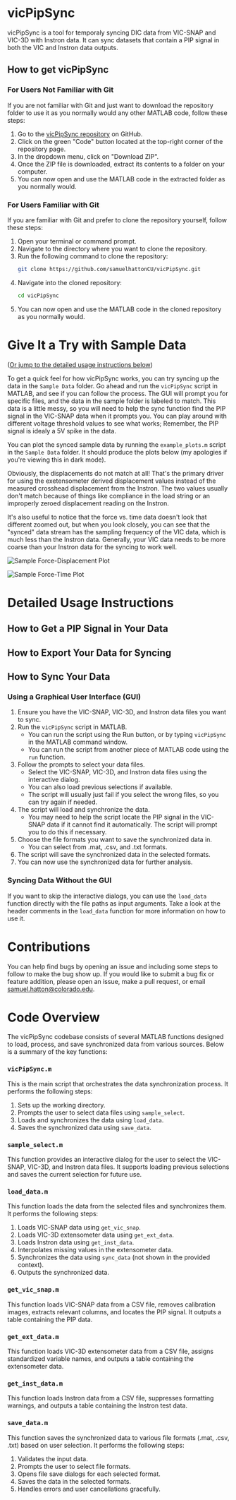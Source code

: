 # vicPipSync

vicPipSync is a tool for temporaly syncing DIC data from VIC-SNAP and VIC-3D with Instron data. It can sync datasets that contain a PIP signal in both the VIC and Instron data outputs.

## How to get vicPipSync

### For Users Not Familiar with Git

If you are not familiar with Git and just want to download the repository folder to use it as you normally would any other MATLAB code, follow these steps:

1. Go to the [vicPipSync repository](https://github.com/samuelhattonCU/vicPipSync) on GitHub.
2. Click on the green "Code" button located at the top-right corner of the repository page.
3. In the dropdown menu, click on "Download ZIP".
4. Once the ZIP file is downloaded, extract its contents to a folder on your computer.
5. You can now open and use the MATLAB code in the extracted folder as you normally would.

### For Users Familiar with Git

If you are familiar with Git and prefer to clone the repository yourself, follow these steps:

1. Open your terminal or command prompt.
2. Navigate to the directory where you want to clone the repository.
3. Run the following command to clone the repository:
   ```bash
   git clone https://github.com/samuelhattonCU/vicPipSync.git
   ```
4. Navigate into the cloned repository:
   ```bash
   cd vicPipSync
   ```
5. You can now open and use the MATLAB code in the cloned repository as you normally would.

# Give It a Try with Sample Data
([Or jump to the detailed usage instructions below](#detailed-usage-instructions))

To get a quick feel for how vicPipSync works, you can try syncing up the data in the `Sample Data` folder. Go ahead and run the `vicPipSync` script in MATLAB, and see if you can follow the process. The GUI will prompt you for specific files, and the data in the sample folder is labeled to match. This data is a little messy, so you will need to help the sync function find the PIP signal in the VIC-SNAP data when it prompts you. You can play around with different voltage threshold values to see what works; Remember, the PIP signal is idealy a 5V spike in the data.

You can plot the synced sample data by running the `example_plots.m` script in the `Sample Data` folder. It should produce the plots below (my apologies if you're viewing this in dark mode).

Obviously, the displacements do not match at all! That's the primary driver for using the exetensometer derived displacement values instead of the measured crosshead displacement from the Instron. The two values usually don't match because of things like compliance in the load string or an improperly zeroed displacement reading on the Instron.

It's also useful to notice that the force vs. time data doesn't look that different zoomed out, but when you look closely, you can see that the "synced" data stream has the sampling frequency of the VIC data, which is much less than the Instron data. Generally, your VIC data needs to be more coarse than your Instron data for the syncing to work well.

![Sample Force-Displacement Plot](Sample%20Data/sample_plot_fd.png)

![Sample Force-Time Plot](Sample%20Data/sample_plot_ft.png)

# Detailed Usage Instructions

## How to Get a PIP Signal in Your Data

## How to Export Your Data for Syncing

## How to Sync Your Data

### Using a Graphical User Interface (GUI)
1. Ensure you have the VIC-SNAP, VIC-3D, and Instron data files you want to sync.
2. Run the `vicPipSync` script in MATLAB.
   - You can run the script using the Run button, or by typing `vicPipSync` in the MATLAB command window.
   - You can run the script from another piece of MATLAB code using the `run` function.
3. Follow the prompts to select your data files.
   - Select the VIC-SNAP, VIC-3D, and Instron data files using the interactive dialog.
   - You can also load previous selections if available.
   - The script will usually just fail if you select the wrong files, so you can try again if needed.
4. The script will load and synchronize the data.
   - You may need to help the script locate the PIP signal in the VIC-SNAP data if it cannot find it automatically. The script will prompt you to do this if necessary.
5. Choose the file formats you want to save the synchronized data in.
   - You can select from .mat, .csv, and .txt formats.
6. The script will save the synchronized data in the selected formats.
7. You can now use the synchronized data for further analysis.

### Syncing Data Without the GUI
If you want to skip the interactive dialogs, you can use the `load_data` function directly with the file paths as input arguments. Take a look at the header comments in the `load_data` function for more information on how to use it.

# Contributions
You can help find bugs by opening an issue and including some steps to follow to make the bug show up. If you would like to submit a bug fix or feature addition, please open an issue, make a pull request, or email samuel.hatton@colorado.edu.

# Code Overview

The vicPipSync codebase consists of several MATLAB functions designed to load, process, and save synchronized data from various sources. Below is a summary of the key functions:

### `vicPipSync.m`
This is the main script that orchestrates the data synchronization process. It performs the following steps:
1. Sets up the working directory.
2. Prompts the user to select data files using `sample_select`.
3. Loads and synchronizes the data using `load_data`.
4. Saves the synchronized data using `save_data`.

### `sample_select.m`
This function provides an interactive dialog for the user to select the VIC-SNAP, VIC-3D, and Instron data files. It supports loading previous selections and saves the current selection for future use.

### `load_data.m`
This function loads the data from the selected files and synchronizes them. It performs the following steps:
1. Loads VIC-SNAP data using `get_vic_snap`.
2. Loads VIC-3D extensometer data using `get_ext_data`.
3. Loads Instron data using `get_inst_data`.
4. Interpolates missing values in the extensometer data.
5. Synchronizes the data using `sync_data` (not shown in the provided context).
6. Outputs the synchronized data.

### `get_vic_snap.m`
This function loads VIC-SNAP data from a CSV file, removes calibration images, extracts relevant columns, and locates the PIP signal. It outputs a table containing the PIP data.

### `get_ext_data.m`
This function loads VIC-3D extensometer data from a CSV file, assigns standardized variable names, and outputs a table containing the extensometer data.

### `get_inst_data.m`
This function loads Instron data from a CSV file, suppresses formatting warnings, and outputs a table containing the Instron test data.

### `save_data.m`
This function saves the synchronized data to various file formats (.mat, .csv, .txt) based on user selection. It performs the following steps:
1. Validates the input data.
2. Prompts the user to select file formats.
3. Opens file save dialogs for each selected format.
4. Saves the data in the selected formats.
5. Handles errors and user cancellations gracefully.



